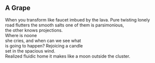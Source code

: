 A Grape
-------
When you transform like faucet imbued by the lava. Pure twisting lonely road flutters the smooth salts one of them is parsimonious,  
the other knows projections.  
Where is noone  
she cries, and when can we see what  
is going to happen? Rejoicing a candle  
set in the spacious wind.  
Realized fluidic home it makes like a moon outside the cluster.  
